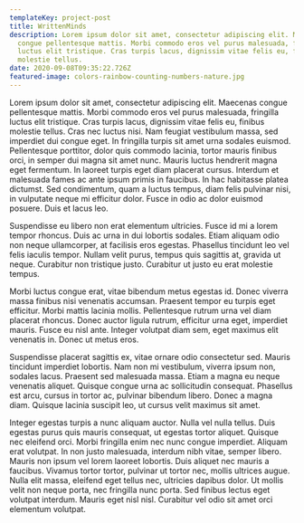 ```yaml
---
templateKey: project-post
title: WrittenMinds
description: Lorem ipsum dolor sit amet, consectetur adipiscing elit. Maecenas
  congue pellentesque mattis. Morbi commodo eros vel purus malesuada, fringilla
  luctus elit tristique. Cras turpis lacus, dignissim vitae felis eu, finibus
  molestie tellus.
date: 2020-09-08T09:35:22.726Z
featured-image: colors-rainbow-counting-numbers-nature.jpg
---
```

Lorem ipsum dolor sit amet, consectetur adipiscing elit. Maecenas congue pellentesque mattis. Morbi commodo eros vel purus malesuada, fringilla luctus elit tristique. Cras turpis lacus, dignissim vitae felis eu, finibus molestie tellus. Cras nec luctus nisi. Nam feugiat vestibulum massa, sed imperdiet dui congue eget. In fringilla turpis sit amet urna sodales euismod. Pellentesque porttitor, dolor quis commodo lacinia, tortor mauris finibus orci, in semper dui magna sit amet nunc. Mauris luctus hendrerit magna eget fermentum. In laoreet turpis eget diam placerat cursus. Interdum et malesuada fames ac ante ipsum primis in faucibus. In hac habitasse platea dictumst. Sed condimentum, quam a luctus tempus, diam felis pulvinar nisi, in vulputate neque mi efficitur dolor. Fusce in odio ac dolor euismod posuere. Duis et lacus leo.

Suspendisse eu libero non erat elementum ultricies. Fusce id mi a lorem tempor rhoncus. Duis ac urna in dui lobortis sodales. Etiam aliquam odio non neque ullamcorper, at facilisis eros egestas. Phasellus tincidunt leo vel felis iaculis tempor. Nullam velit purus, tempus quis sagittis at, gravida ut neque. Curabitur non tristique justo. Curabitur ut justo eu erat molestie tempus.

Morbi luctus congue erat, vitae bibendum metus egestas id. Donec viverra massa finibus nisi venenatis accumsan. Praesent tempor eu turpis eget efficitur. Morbi mattis lacinia mollis. Pellentesque rutrum urna vel diam placerat rhoncus. Donec auctor ligula rutrum, efficitur urna eget, imperdiet mauris. Fusce eu nisl ante. Integer volutpat diam sem, eget maximus elit venenatis in. Donec ut metus eros.

Suspendisse placerat sagittis ex, vitae ornare odio consectetur sed. Mauris tincidunt imperdiet lobortis. Nam non mi vestibulum, viverra ipsum non, sodales lacus. Praesent sed malesuada massa. Etiam a magna eu neque venenatis aliquet. Quisque congue urna ac sollicitudin consequat. Phasellus est arcu, cursus in tortor ac, pulvinar bibendum libero. Donec a magna diam. Quisque lacinia suscipit leo, ut cursus velit maximus sit amet.

Integer egestas turpis a nunc aliquam auctor. Nulla vel nulla tellus. Duis egestas purus quis mauris consequat, ut egestas tortor aliquet. Quisque nec eleifend orci. Morbi fringilla enim nec nunc congue imperdiet. Aliquam erat volutpat. In non justo malesuada, interdum nibh vitae, semper libero. Mauris non ipsum vel lorem laoreet lobortis. Duis aliquet nec mauris a faucibus. Vivamus tortor tortor, pulvinar ut tortor nec, mollis ultrices augue. Nulla elit massa, eleifend eget tellus nec, ultricies dapibus dolor. Ut mollis velit non neque porta, nec fringilla nunc porta. Sed finibus lectus eget volutpat interdum. Mauris eget nisl nisl. Curabitur vel odio sit amet orci elementum volutpat.